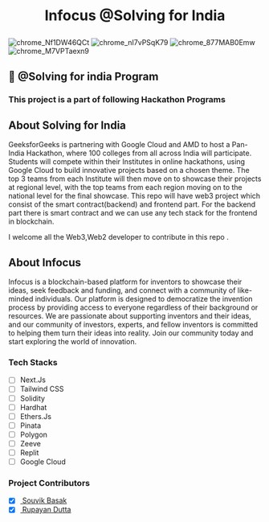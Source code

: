 
# <p align = "center"> Infocus @Solving for India </p>

![chrome_Nf1DW46QCt](https://user-images.githubusercontent.com/102848153/221388666-55412886-8f3d-4a06-be61-473bc198b52d.png)
![chrome_nI7vPSqK79](https://user-images.githubusercontent.com/102848153/221388669-1f3ec373-aee0-4303-9163-2df47a53e355.png)
![chrome_877MAB0Emw](https://user-images.githubusercontent.com/102848153/221388670-29c6a3aa-4503-4816-8c8d-cf28b60174d9.png)
![chrome_M7VPTaexn9](https://user-images.githubusercontent.com/102848153/221388671-4872b56e-b7bc-437c-b9d5-f671b5e73770.png)



 
 
 ## 📌 @Solving for india Program

 ### This project is a part of following Hackathon Programs

 

##  About Solving for India
GeeksforGeeks is partnering with Google Cloud and AMD to host a Pan-India Hackathon, where 100 colleges from all across India will participate. Students will compete within their Institutes in online hackathons, using Google Cloud to build innovative projects based on a chosen theme. The top 3 teams from each Institute will then move on to showcase their projects at regional level, with the top teams from each region moving on to the national level for the final showcase.
This repo will have web3 project which consist of the smart contract(backend) and frontend part. For the backend part there is smart contract and we can use any tech stack for the frontend in blockchain.

I welcome all the Web3,Web2 developer to contribute in this repo .
  
##  About Infocus
Infocus is a blockchain-based platform for inventors to showcase their ideas, seek feedback and funding, and connect with a community of like-minded individuals. Our platform is designed to democratize the invention process by providing access to everyone regardless of their background or resources. We are passionate about supporting inventors and their ideas, and our community of investors, experts, and fellow inventors is committed to helping them turn their ideas into reality. Join our community today and start exploring the world of innovation.

### Tech Stacks
- [ ] Next.Js
- [ ] Tailwind CSS
- [ ] Solidity
- [ ] Hardhat
- [ ] Ethers.Js
- [ ] Pinata
- [ ] Polygon
- [ ] Zeeve
- [ ] Replit
- [ ] Google Cloud

### Project Contributors
- [x] <a href="https://github.com/souvik-basak"> Souvik Basak </a>
- [x] <a href="https://github.com/Rupayan20"> Rupayan Dutta </a>
